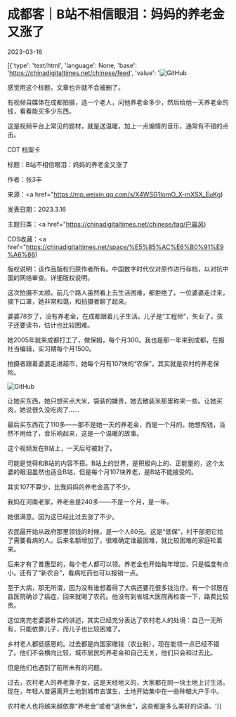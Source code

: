 # 成都客｜B站不相信眼泪：妈妈的养老金又涨了

2023-03-16

[{'type': 'text/html', 'language': None, 'base': 'https://chinadigitaltimes.net/chinese/feed', 'value': '![GitHub](https://chinadigitaltimes.net/chinese/files/2023/03/image-1678963190089.png)

感觉用这个标题，文章也许就不会被删了。

有视频自媒体在成都拍摄，选一个老人，问他养老金多少，然后给他一天养老金的钱，看看能买多少东西。

这是视频平台上常见的题材，就是送温暖，加上一点煽情的音乐，通常有不错的点击。



CDT 档案卡

标题：B站不相信眼泪：妈妈的养老金又涨了

作者：张3丰

来源：<a href="https://mp.weixin.qq.com/s/X4WSG1IomO_X-mXSX_EuKg)

发表日期：2023.3.16

主题归类：<a href="https://chinadigitaltimes.net/chinese/tag/户晨风)

CDS收藏：<a href="https://chinadigitaltimes.net/space/%E5%85%AC%E6%B0%91%E9%A6%86)

版权说明：该作品版权归原作者所有。中国数字时代仅对原作进行存档，以对抗中国的网络审查。详细版权说明。





这次拍摄不太顺。前几个路人虽然看上去生活困难，都拒绝了。一位婆婆走过来，摘下口罩，她非常和蔼，和拍摄者聊了起来。

婆婆78岁了，没有养老金，在成都跟着儿子生活。儿子是“工程师”，失业了，孩子还要读书，估计也比较困难。

她2005年就来成都打工了，做保姆，每个月300。我也是那一年来到成都，在报社当编辑，实习期每个月1500。

拍摄者跟着婆婆走进超市，她每个月有107块的“农保”，其实就是农村的养老保险。

![GitHub](https://chinadigitaltimes.net/chinese/files/2023/03/post-693908-6412f44bb5209.)

让她买东西，她只想买点大米，袋装的嫌贵，她去散装米那里称来一些。让她买肉，她说很久没吃肉了……

最后买东西花了110多——那不是她一天的养老金，而是一个月的。她想掏钱，当然不用给了，音乐响起来，这是一个温暖的故事。

这个视频发在B站上，一天后号被封了。

可能是觉得和B站的内容不搭。B站上的世界，是积极向上的、正能量的，这个太婆的眼泪虽然也适合B站，但是每个月107块养老，是B站不能接受的。

其实107不算少，比我妈妈的养老金高了不少。

我妈在河南老家，养老金是240多——不是一个月，是一年。

她很满意。因为这已经比过去涨了不少。

农民最开始从政府那里领钱的时候，是一个人60元。这是“低保”，村干部把它给了需要看病的人。后来名额增加了，很难确定谁最困难，就比较困难的家庭轮着来。

后来才有了普惠型的，每个老人都可以领。养老金也开始每年增加，只是幅度有点小。还有了“新农合”，看病吃药也可以报销一点。

至于大病，那无所谓，因为没有谁想着得了大病还要花很多钱治疗。有一个邻居在县医院确诊了癌症，回来就喝了农药。他没有到省城大医院再检查一下，路费比较贵。

这位南充老婆婆朴实的讲述，其实已经充分表达了农村老人的处境：自己一无所有，只能依靠儿子，而儿子也比较困难了。

乡村老人都挺感恩的。过去都是向国家缴钱（农业税），现在能领一点已经不错了。他们不会横向比较，城市居民的养老金和自己无关，他们只会和过去比。

但是他们也遇到了前所未有的问题。

过去，农村老人的养老靠子女，这是天经地义的，大家都在同一块土地上讨生活。现在，年轻人普遍离开土地到城市去谋生，土地开始集中在一些种粮大户手中。

农村老人也将越来越依靠“养老金”或者“退休金”，这些都是多么美好的词语。'}]